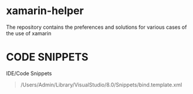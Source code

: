 # xamarin-helper
The repository contains the preferences and solutions for various cases of the use of xamarin

# CODE SNIPPETS
IDE/Code Snippets
> /Users/Admin/Library/VisualStudio/8.0/Snippets/bind.template.xml
